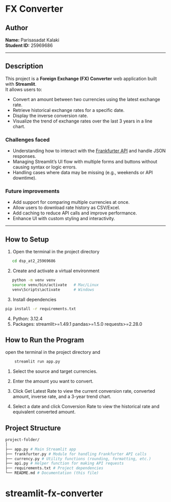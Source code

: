 # FX Converter

## Author

**Name:** Parisasadat Kalaki  
**Student ID:** 25969686

---

## Description

This project is a **Foreign Exchange (FX) Converter** web application built with **Streamlit**.  
It allows users to:

- Convert an amount between two currencies using the latest exchange rate.
- Retrieve historical exchange rates for a specific date.
- Display the inverse conversion rate.
- Visualize the trend of exchange rates over the last 3 years in a line chart.

### Challenges faced

- Understanding how to interact with the [Frankfurter API](https://www.frankfurter.app/) and handle JSON responses.
- Managing Streamlit’s UI flow with multiple forms and buttons without causing syntax or logic errors.
- Handling cases where data may be missing (e.g., weekends or API downtime).

### Future improvements

- Add support for comparing multiple currencies at once.
- Allow users to download rate history as CSV/Excel.
- Add caching to reduce API calls and improve performance.
- Enhance UI with custom styling and interactivity.

---

## How to Setup

1. Open the terminal in the project directory

```bash
   cd dsp_at2_25969686
```

2. Create and activate a virtual environment

```bash
   python -m venv venv
   source venv/bin/activate   # Mac/Linux
   venv\Scripts\activate      # Windows
```

3. Install dependencies

```bash
pip install -r requirements.txt
```

4. Python: 3.12.4
5. Packages:
   streamlit>=1.49.1
   pandas>=1.5.0
   requests>=2.28.0

## How to Run the Program

open the terminal in the project directory and

```bash
    streamlit run app.py
```

1. Select the source and target currencies.

2. Enter the amount you want to convert.

3. Click Get Latest Rate to view the current conversion rate, converted amount, inverse rate, and a 3-year trend chart.

4. Select a date and click Conversion Rate to view the historical rate and equivalent converted amount.

## Project Structure

```bash
project-folder/
│
├── app.py # Main Streamlit app
├── frankfurter.py # Module for handling Frankfurter API calls
├── currency.py # Utility functions (rounding, formatting, etc.)
├── api.py # Helper function for making API requests
├── requirements.txt # Project dependencies
└── README.md # Documentation (this file)
```
# streamlit-fx-converter

